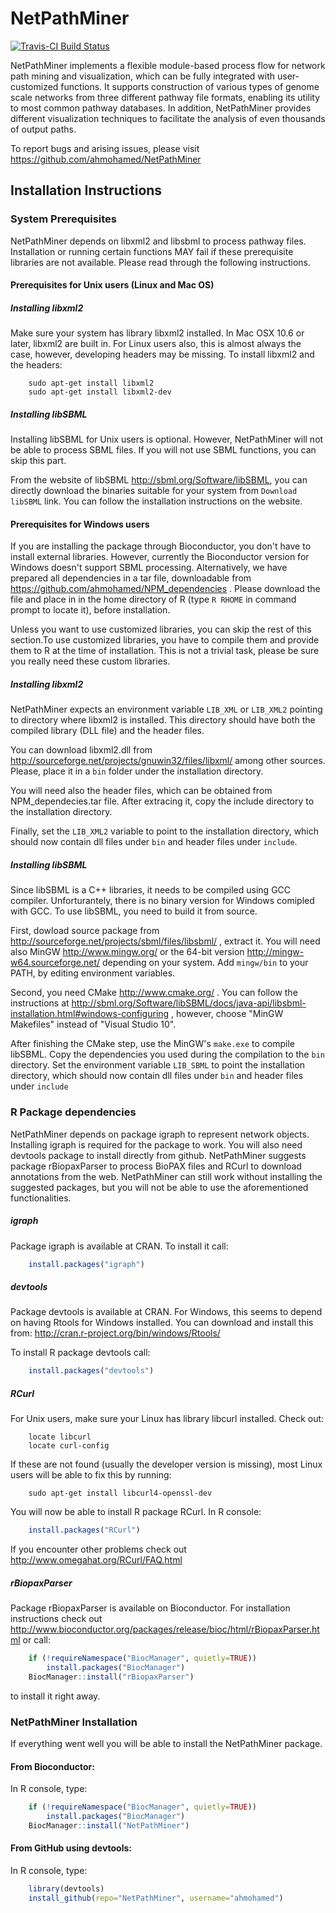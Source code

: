 # NetPathMiner
[![Travis-CI Build Status](https://travis-ci.org/ahmohamed/NetPathMiner.svg?branch=master)](https://travis-ci.org/ahmohamed/NetPathMiner)

NetPathMiner implements a flexible module-based process flow for network path mining and visualization,
which can be fully integrated with user-customized functions.
It supports construction of various types of genome scale networks from three different pathway
file formats, enabling its utility to most common pathway databases.
In addition, NetPathMiner provides different visualization techniques to facilitate the analysis of even
thousands of output paths.

To report bugs and arising issues, please visit https://github.com/ahmohamed/NetPathMiner

## Installation Instructions

### System Prerequisites
NetPathMiner depends on libxml2 and libsbml to process pathway files. Installation or running
certain functions MAY fail if these prerequisite libraries are
not available. Please read through the following instructions.

#### Prerequisites for Unix users (Linux and Mac OS)
##### Installing libxml2
Make sure your system has library libxml2 installed. In Mac OSX 10.6 or later, libxml2
are built in. For Linux users also, this is almost always the case, however, developing headers
may be missing. To install libxml2 and the headers:

```Shell
    sudo apt-get install libxml2   
    sudo apt-get install libxml2-dev   
```

##### Installing libSBML
Installing libSBML for Unix users is optional. However, NetPathMiner will not be able to process SBML
files. If you will not use SBML functions, you can skip this part.

From the website of libSBML http://sbml.org/Software/libSBML, you can directly download the
binaries suitable for your system from `Download libSBML` link. You can follow the installation instructions
on the website.

#### Prerequisites for Windows users
If you are installing the package through Bioconductor, you don't have to install external libraries. However, currently the Bioconductor version for Windows doesn't support SBML processing. Alternatively, we have prepared all dependencies in a tar file, downloadable from https://github.com/ahmohamed/NPM_dependencies . Please download the file and place in in the home directory of R (type <code>R RHOME</code> in command prompt to locate it), before installation.

Unless you want to use customized libraries, you can skip the rest of this section.To use customized libraries, you have to compile them and provide them to R at the time of installation. This is not a trivial task, please be sure you really need these custom libraries.

##### Installing libxml2
NetPathMiner expects an environment variable `LIB_XML` or `LIB_XML2` pointing to directory where
libxml2 is installed. This directory should have both the compiled library (DLL file) and the header files.

You can download libxml2.dll from http://sourceforge.net/projects/gnuwin32/files/libxml/ among other sources.
Please, place it in a `bin` folder under the installation directory.

You will need also the header files, which can be obtained from NPM_dependecies.tar file. After extracing it, copy
the include directory to the installation directory.

Finally, set the `LIB_XML2` variable to point to the installation directory, which should now contain dll files under `bin`
and header files under `include`.

##### Installing libSBML
Since libSBML is a C++ libraries, it needs to be compiled using GCC compiler. Unforturantely, there is no binary
version for Windows comipled with GCC. To use libSBML, you need to build it from source.

First, dowload source package from http://sourceforge.net/projects/sbml/files/libsbml/ , extract it. You will
need also MinGW http://www.mingw.org/ or the 64-bit version http://mingw-w64.sourceforge.net/ depending on your system.
Add `mingw/bin` to your PATH, by editing environment variables.

Second, you need CMake http://www.cmake.org/ . You can follow the instructions at http://sbml.org/Software/libSBML/docs/java-api/libsbml-installation.html#windows-configuring , however, choose "MinGW Makefiles" instead of "Visual Studio 10".

After finishing the CMake step, use the MinGW's `make.exe` to compile libSBML. Copy the dependencies you used
during the compilation to the `bin` directory. Set the environment variable `LIB_SBML` to point the installation
directory, which should now contain dll files under `bin` and header files under `include`


### R Package dependencies
NetPathMiner depends on package igraph to represent network objects. Installing igraph is required for the package
to work. You will also need devtools package to install directly from github.
NetPathMiner suggests package rBiopaxParser to process BioPAX files and RCurl to download annotations from the web. NetPathMiner can still work without installing the suggested packages, but you will not be able to use the aforementioned functionalities.

##### igraph
Package igraph is available at CRAN. To install it call:
```r
    install.packages("igraph")
```

##### devtools
Package devtools is available at CRAN. For Windows, this seems to depend on
having Rtools for Windows installed. You can download and install this from:
http://cran.r-project.org/bin/windows/Rtools/

To install R package devtools call:
```r
    install.packages("devtools")
```

##### RCurl
For Unix users, make sure your Linux has library libcurl installed. Check out:

```Shell
    locate libcurl   
    locate curl-config
```

If these are not found (usually the developer version is missing), most Linux
users will be able to fix this by running:
```Shell
    sudo apt-get install libcurl4-openssl-dev
```

You will now be able to install R package RCurl. In R console:
```r
    install.packages("RCurl")
```

If you encounter other problems check out http://www.omegahat.org/RCurl/FAQ.html

##### rBiopaxParser
Package rBiopaxParser is available on Bioconductor. For installation instructions check
out http://www.bioconductor.org/packages/release/bioc/html/rBiopaxParser.html or
call:

```r
    if (!requireNamespace("BiocManager", quietly=TRUE))
        install.packages("BiocManager")
    BiocManager::install("rBiopaxParser")  
```

to install it right away.

### NetPathMiner Installation
If everything went well you will be able to install the NetPathMiner package.

#### From Bioconductor:
In R console, type:

```r
    if (!requireNamespace("BiocManager", quietly=TRUE))
        install.packages("BiocManager")
    BiocManager::install("NetPathMiner")  
```


#### From GitHub using devtools:
In R console, type:

```r
    library(devtools)   
    install_github(repo="NetPathMiner", username="ahmohamed")
```
